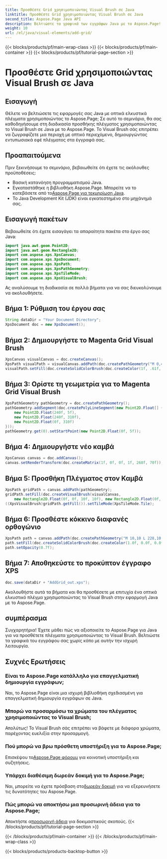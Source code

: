 ```yaml
---
title: Προσθέστε Grid χρησιμοποιώντας Visual Brush σε Java
linktitle: Προσθέστε Grid χρησιμοποιώντας Visual Brush σε Java
second_title: Aspose.Page Java API
description: Βελτιώστε τα γραφικά των εγγράφων Java με το Aspose.Page! Μάθετε να προσθέτετε πλέγματα χρησιμοποιώντας το Visual Brush βήμα προς βήμα. Αυξήστε την έκκληση της αίτησής σας χωρίς κόπο.
weight: 10
url: /el/java/visual-elements/add-grid/
---
```


{{< blocks/products/pf/main-wrap-class >}}
{{< blocks/products/pf/main-container >}}
{{< blocks/products/pf/tutorial-page-section >}}

# Προσθέστε Grid χρησιμοποιώντας Visual Brush σε Java

## Εισαγωγή
Θέλετε να βελτιώσετε τις εφαρμογές σας Java με οπτικά ελκυστικά πλέγματα χρησιμοποιώντας το Aspose.Page; Σε αυτό το σεμινάριο, θα σας καθοδηγήσουμε στη διαδικασία προσθήκης πλέγματος χρησιμοποιώντας το Visual Brush σε Java με το Aspose.Page. Το Visual Brush σάς επιτρέπει να ζωγραφίζετε μια περιοχή με οπτικό περιεχόμενο, δημιουργώντας εντυπωσιακά εφέ πλέγματος στα έγγραφά σας.
## Προαπαιτούμενα
Πριν ξεκινήσουμε το σεμινάριο, βεβαιωθείτε ότι έχετε τις ακόλουθες προϋποθέσεις:
- Βασική κατανόηση προγραμματισμού Java.
-  Εγκαταστάθηκε η βιβλιοθήκη Aspose.Page. Μπορείτε να το κατεβάσετε από το[Aspose.Page για τεκμηρίωση Java](https://reference.aspose.com/page/java/).
- Το Java Development Kit (JDK) είναι εγκατεστημένο στο μηχάνημά σας.
## Εισαγωγή πακέτων
Βεβαιωθείτε ότι έχετε εισαγάγει τα απαραίτητα πακέτα στο έργο σας Java:
```java
import java.awt.geom.Point2D;
import java.awt.geom.Rectangle2D;
import com.aspose.xps.XpsCanvas;
import com.aspose.xps.XpsDocument;
import com.aspose.xps.XpsPath;
import com.aspose.xps.XpsPathGeometry;
import com.aspose.xps.XpsTileMode;
import com.aspose.xps.XpsVisualBrush;
```
Ας αναλύσουμε τη διαδικασία σε πολλά βήματα για να σας διευκολύνουμε να ακολουθήσετε.
## Βήμα 1: Ρύθμιση του έργου σας
```java
String dataDir = "Your Document Directory";
XpsDocument doc = new XpsDocument();
```
## Βήμα 2: Δημιουργήστε το Magenta Grid Visual Brush
```java
XpsCanvas visualCanvas = doc.createCanvas();
XpsPath visualPath = visualCanvas.addPath(doc.createPathGeometry("M 0,4 L 4,4 4,0 6,0 6,4 10,4 10,6 6,6 6,10 4,10 4,6 0,6 Z"));
visualPath.setFill(doc.createSolidColorBrush(doc.createColor(1f, .61f, 0.1f, 0.61f)));
```
## Βήμα 3: Ορίστε τη γεωμετρία για το Magenta Grid Visual Brush
```java
XpsPathGeometry pathGeometry = doc.createPathGeometry();
pathGeometry.addSegment(doc.createPolyLineSegment(new Point2D.Float[] {
    new Point2D.Float(240f, 5f),
    new Point2D.Float(240f, 310f),
    new Point2D.Float(0f, 310f)
}));
pathGeometry.get(0).setStartPoint(new Point2D.Float(0f, 5f));
```
## Βήμα 4: Δημιουργήστε νέο καμβά
```java
XpsCanvas canvas = doc.addCanvas();
canvas.setRenderTransform(doc.createMatrix(1f, 0f, 0f, 1f, 268f, 70f));
```
## Βήμα 5: Προσθήκη Πλέγματος στον Καμβά
```java
XpsPath gridPath = canvas.addPath(pathGeometry);
gridPath.setFill(doc.createVisualBrush(visualCanvas,
    new Rectangle2D.Float(0f, 0f, 10f, 10f), new Rectangle2D.Float(0f, 0f, 10f, 10f)));
((XpsVisualBrush)gridPath.getFill()).setTileMode(XpsTileMode.Tile);
```
## Βήμα 6: Προσθέστε κόκκινο διαφανές ορθογώνιο
```java
XpsPath path = canvas.addPath(doc.createPathGeometry("M 10,10 L 228,10 228,100 10,100"));
path.setFill(doc.createSolidColorBrush(doc.createColor(1.0f, 0.0f, 0.0f)));
path.setOpacity(0.7f);
```
## Βήμα 7: Αποθηκεύστε το προκύπτον έγγραφο XPS
```java
doc.save(dataDir + "AddGrid_out.xps");
```
Ακολουθήστε αυτά τα βήματα και θα προσθέσετε με επιτυχία ένα οπτικά ελκυστικό πλέγμα χρησιμοποιώντας το Visual Brush στην εφαρμογή Java με το Aspose.Page.
## συμπέρασμα
Συγχαρητήρια! Έχετε μάθει πώς να αξιοποιείτε το Aspose.Page για Java για να προσθέτετε πλέγματα χρησιμοποιώντας το Visual Brush. Βελτιώστε τα γραφικά του εγγράφου σας χωρίς κόπο με αυτήν την ισχυρή λειτουργία.
## Συχνές Ερωτήσεις
### Είναι το Aspose.Page κατάλληλο για επαγγελματική δημιουργία εγγράφων;
Ναι, το Aspose.Page είναι μια ισχυρή βιβλιοθήκη σχεδιασμένη για επαγγελματική δημιουργία εγγράφων σε Java.
### Μπορώ να προσαρμόσω τα χρώματα του πλέγματος χρησιμοποιώντας το Visual Brush;
Απολύτως! Το Visual Brush σάς επιτρέπει να βάφετε με διάφορα χρώματα, παρέχοντας ευελιξία στην προσαρμογή.
### Πού μπορώ να βρω πρόσθετη υποστήριξη για το Aspose.Page;
 Επισκέψου το[Aspose.Page φόρουμ](https://forum.aspose.com/c/page/39) για κοινοτική υποστήριξη και συζητήσεις.
### Υπάρχει διαθέσιμη δωρεάν δοκιμή για το Aspose.Page;
 Ναι, μπορείτε να έχετε πρόσβαση στο[δωρεάν δοκιμή](https://releases.aspose.com/) για να εξερευνήσετε τις δυνατότητες του Aspose.Page.
### Πώς μπορώ να αποκτήσω μια προσωρινή άδεια για το Aspose.Page;
 Αποκτήστε α[προσωρινή άδεια](https://purchase.aspose.com/temporary-license/) για δοκιμαστικούς σκοπούς.
{{< /blocks/products/pf/tutorial-page-section >}}

{{< /blocks/products/pf/main-container >}}
{{< /blocks/products/pf/main-wrap-class >}}

{{< blocks/products/products-backtop-button >}}
